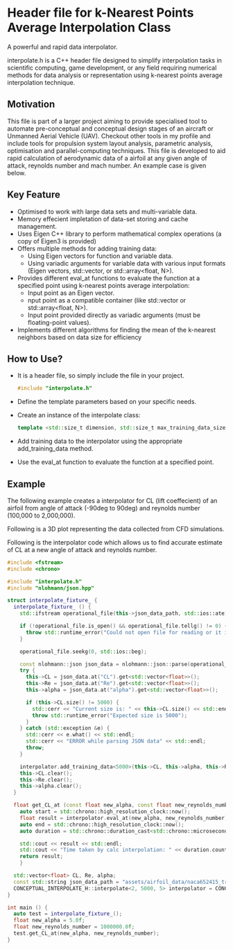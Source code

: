 # Header file for k-Nearest Points Average Interpolation Class
A powerful and rapid data interpolator.

interpolate.h is a C++ header file designed to simplify interpolation tasks in scientific computing, game development, or any field requiring numerical methods for data analysis or representation using k-nearest points average interpolation technique.

## Motivation

This file is part of a larger project aiming to provide specialised tool to automate pre-conceptual and conceptual design stages of an aircraft or Unmanned Aerial Vehicle (UAV). Checkout other tools in my profile and include tools for propulsion system layout analysis, parametric analysis, optimisation and parallel-computing techniques. This file is developed to aid rapid calculation of aerodynamic data of a airfoil at any given angle of attack, reynolds number and mach number. An example case is given below.

## Key Feature

- Optimised to work with large data sets and multi-variable data.
- Memory effecient impletation of data-set storing and cache management.
- Uses Eigen C++ library to perform mathematical complex operations (a copy of Eigen3 is provided)
- Offers multiple methods for adding training data:
  - Using Eigen vectors for function and variable data.
  - Using variadic arguments for variable data with various input formats (Eigen vectors, std::vector<float>, or std::array<float, N>).
- Provides different eval_at functions to evaluate the function at a specified point using k-nearest points average interpolation:
  - Input point as an Eigen vector.
  - nput point as a compatible container (like std::vector<float> or std::array<float, N>).
  - Input point provided directly as variadic arguments (must be floating-point values).
- Implements different algorithms for finding the mean of the k-nearest neighbors based on data size for efficiency

## How to Use?
- It is a header file, so simply include the file in your project.
  
  ```cpp
  #include "interpolate.h"
  ```
- Define the template parameters based on your specific needs.
- Create an instance of the interpolate class:
  
  ```cpp
  template <std::size_t dimension, std::size_t max_training_data_size, std::size_t mean_size> interpolate<dimension, max_training_data_size, mean_size> interpolator;
  ```
- Add training data to the interpolator using the appropriate add_training_data method.
- Use the eval_at function to evaluate the function at a specified point.

## Example
The following example creates a interpolator for CL (lift coeffecient) of an airfoil from angle of attack (-90deg to 90deg) and reynolds number (100,000 to 2,000,000).

Following is a 3D plot representing the data collected from CFD simulations.

Following is the interpolator code which allows us to find accurate estimate of CL at a new angle of attack and reynolds number.
```cpp
#include <fstream>
#include <chrono>

#include "interpolate.h"
#include "nlohmann/json.hpp"

struct interpolate_fixture_ {
  interpolate_fixture_ () {
    std::ifstream operational_file(this->json_data_path, std::ios::ate);

    if (!operational_file.is_open() && operational_file.tellg() != 0) {
      throw std::runtime_error("Could not open file for reading or it is empty: " + this->json_data_path);
    }

    operational_file.seekg(0, std::ios::beg);

    const nlohmann::json json_data = nlohmann::json::parse(operational_file);
    try {
      this->CL = json_data.at("CL").get<std::vector<float>>();
      this->Re = json_data.at("Re").get<std::vector<float>>();
      this->alpha = json_data.at("alpha").get<std::vector<float>>();

      if (this->CL.size() != 5000) {
        std::cerr << "Current size is: " << this->CL.size() << std::endl;
        throw std::runtime_error("Expected size is 5000");
      }
    } catch (std::exception &e) {
      std::cerr << e.what() << std::endl;
      std::cerr << "ERROR while parsing JSON data" << std::endl;
      throw;
    }

    interpolator.add_training_data<5000>(this->CL, this->alpha, this->Re);
    this->CL.clear();
    this->Re.clear();
    this->alpha.clear();
  }

  float get_CL_at (const float new_alpha, const float new_reynolds_number) {
    auto start = std::chrono::high_resolution_clock::now();
    float result = interpolator.eval_at(new_alpha, new_reynolds_number);
    auto end = std::chrono::high_resolution_clock::now();
    auto duration = std::chrono::duration_cast<std::chrono::microseconds>(end - start);

    std::cout << result << std::endl;
    std::cout << "Time taken by calc interpolation: " << duration.count() << " microseconds" << std::endl;
    return result;
    }

  std::vector<float> CL, Re, alpha;
  const std::string json_data_path = "assets/airfoil_data/naca652415_training.json";
  CONCEPTUAL_INTERPOLATE_H::interpolate<2, 5000, 5> interpolator = CONCEPTUAL_INTERPOLATE_H::interpolate<2, 5000, 5>();
}

int main () {
  auto test = interpolate_fixture_();
  float new_alpha = 5.0f;
  float new_reynolds_number = 1000000.0f;
  test.get_CL_at(new_alpha, new_reynolds_number);
}
```
